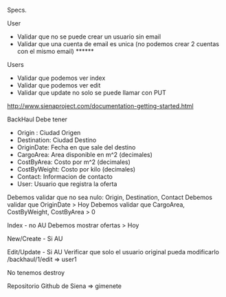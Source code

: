 Specs.

User
- Validar que no se puede crear un usuario sin email
- Validar que una cuenta de email es unica (no podemos crear 2 cuentas con el mismo email) ******

Users
- Validar que podemos ver index
- Validar que podemos ver edit
- Validar que update no solo se puede llamar con PUT

http://www.sienaproject.com/documentation-getting-started.html

BackHaul
Debe tener
 - Origin : Ciudad Origen
 - Destination: Ciudad Destino
 - OriginDate: Fecha en que sale del destino
 - CargoArea: Area disponible en m^2 (decimales)
 - CostByArea: Costo por m^2 (decimales)
 - CostByWeight: Costo por kilo (decimales)
 - Contact: Informacion de contacto 
 - User: Usuario que registra la oferta

Debemos validar que no sea nulo: Origin, Destination, Contact
Debemos validar que OriginDate > Hoy
Debemos validar que CargoArea, CostByWeight, CostByArea > 0

Index - no AU
Debemos mostrar ofertas > Hoy

New/Create - Si AU

Edit/Update - Si AU
Verificar que solo el usuario original pueda modificarlo
/backhaul/1/edit => user1

No tenemos destroy

Repositorio Github de Siena => gimenete

